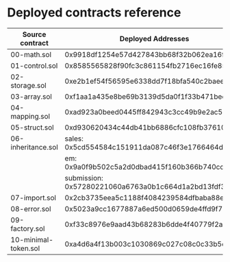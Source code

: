 # Deployed contracts reference

| Source contract      | Deployed Addresses                                     |
| ------------------   | ------------------------------------------------------ |
| 00-math.sol          | 0x9918df1254e57d427843bb68f32b062ea16fe586             |
| 01-control.sol       | 0x8585565828f90fc3c861154fb2716ec16fe853f7             |
| 02-storage.sol       | 0xe2b1ef54f56595e6338dd7f18bfa540c2baeed2a             |
| 03-array.sol         | 0xf1aa1a435e8be69b3139d5da0f1f33b471bed7ee             |
| 04-mapping.sol       | 0xad923a0beed0445ff842943c3cc49b9e2ac53d11             |
| 05-struct.sol        | 0xd930620434c44db41bb6886cfc108fb37610faab             |
| 06-inheritance.sol   | sales: 0x5cd554584c151911da087c46f3e1766464d5d5ec      |
|                      | em:    0x9a0f9b502c5a2d0dbad415f160b366b740cd8086      |
|                      | submission: 0x57280221060a6763a0b1c664d1a2bd13fdf3ef24 |
| 07-import.sol        | 0x2cb3735eea5c1188f4084239584dfbaba88e2d54             |
| 08-error.sol         | 0x5023a9cc1677887a6ed500d0659de4ffd9f76df8             |
| 09-factory.sol       | 0xf33c8976e9aad43b68283b6dde4f40779f2a5677             |
| 10-minimal-token.sol | 0xa4d6a4f13b003c1030869c027c08c0c33b5dc775             |
